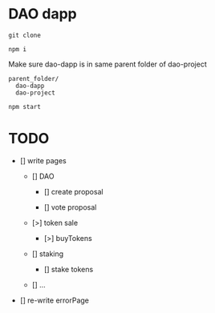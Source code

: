 # DAO dapp

`git clone`

`npm i`

Make sure dao-dapp is in same parent folder of dao-project

```
parent_folder/
  dao-dapp
  dao-project
```

`npm start`

# TODO

- [] write pages

  - [] DAO

    - [] create proposal

    - [] vote proposal

  - [>] token sale

    - [>] buyTokens

  - [] staking

    - [] stake tokens

  - [] ...

- [] re-write errorPage
